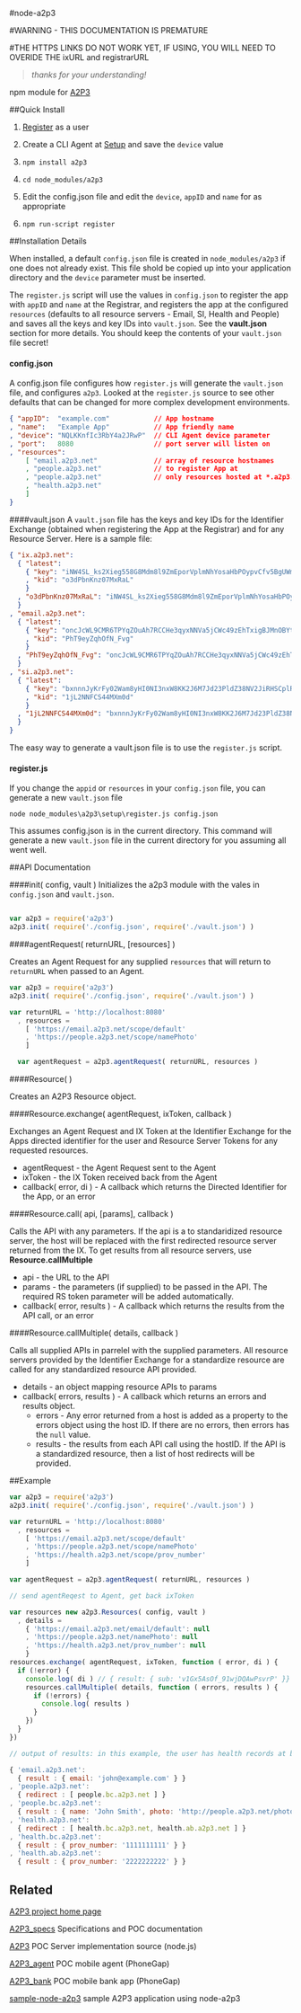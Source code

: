 #node-a2p3

#WARNING - THIS DOCUMENTATION IS PREMATURE

#THE HTTPS LINKS DO NOT WORK YET, IF USING, YOU WILL NEED TO OVERIDE THE ixURL and registrarURL
>*thanks for your understanding!*


npm module for [A2P3](http://a2p3.ca)

##Quick Install


1. [Register](http://setup.a2p3.net) as a user

2. Create a CLI Agent at [Setup](http://setup.a2p3.net) and save the `device` value

3. `npm install a2p3`

4. `cd node_modules/a2p3`

5. Edit the config.json file and edit the `device`, `appID` and `name` for as appropriate

6. `npm run-script register`



##Installation Details

When installed, a default `config.json` file is created in `node_modules/a2p3` if one does not already exist. This file shold be copied up into your application directory and the `device` parameter must be inserted.

The `register.js` script will use the values in `config.json` to register the app with `appID` and `name` at the Registrar, and registers the app at the configured `resources` (defaults to all resource servers - Email, SI, Health and People) and saves all the keys and key IDs into `vault.json`. See the **vault.json** section for more details. You should keep the contents of your `vault.json` file secret!

#### config.json

A config.json file configures how `register.js` will generate the `vault.json` file, and configures `a2p3`. Looked at the `register.js` source to see other defaults that can be changed for more complex development environments.

```json
{ "appID": 	"example.com" 			// App hostname
, "name":	"Example App"			// App friendly name
, "device": "NQLKKnfIc3RbY4a2JRwP"	// CLI Agent device parameter
, "port": 	8080					// port server will listen on
, "resources":
	[ "email.a2p3.net"				// array of resource hostnames
	, "people.a2p3.net"				// to register App at
	, "people.a2p3.net"				// only resources hosted at *.a2p3.net are supported
	, "health.a2p3.net"
	]
}
```

####vault.json
A `vault.json` file has the keys and key IDs for the Identifier Exchange (obtained when registering the App at the Registrar) and for any Resource Server. Here is a sample file:

```json
{ "ix.a2p3.net":
  { "latest":
    { "key": "iNW4SL_ks2Xieg558G8Mdm8l9ZmEporVplmNhYosaHbPOypvCfv5BgUWmJkbn4kyjAHcZbuEUacyJs18iAJ2wQ"
    , "kid": "o3dPbnKnz07MxRaL"
    }
  , "o3dPbnKnz07MxRaL": "iNW4SL_ks2Xieg558G8Mdm8l9ZmEporVplmNhYosaHbPOypvCfv5BgUWmJkbn4kyjAHcZbuEUacyJs18iAJ2wQ"
  }
, "email.a2p3.net":
  { "latest":
    { "key": "oncJcWL9CMR6TPYqZOuAh7RCCHe3qyxNNVa5jCWc49zEhTxigBJMnOBYtKUaufeZwotr7ImB8-alEBiOQwi8Jg"
    , "kid": "PhT9eyZqhOfN_Fvg"
    }
  , "PhT9eyZqhOfN_Fvg": "oncJcWL9CMR6TPYqZOuAh7RCCHe3qyxNNVa5jCWc49zEhTxigBJMnOBYtKUaufeZwotr7ImB8-alEBiOQwi8Jg"
  }
, "si.a2p3.net":
  { "latest":
    { "key": "bxnnnJyKrFy02Wam8yHI0NI3nxW8KK2J6M7Jd23PldZ38NV2JiRHSCplR-WNk7oGHS6-U-AxC-q8bVz3MBMyDQ"
    , "kid": "1jL2NNFCS44MXm0d"
    }
  , "1jL2NNFCS44MXm0d": "bxnnnJyKrFy02Wam8yHI0NI3nxW8KK2J6M7Jd23PldZ38NV2JiRHSCplR-WNk7oGHS6-U-AxC-q8bVz3MBMyDQ"
  }
}
```
The easy way to generate a vault.json file is to use the `register.js` script.


#### register.js
If you change the `appid` or `resources` in your `config.json` file, you can generate a new `vault.json` file

	node node_modules\a2p3\setup\register.js config.json

This assumes config.json is in the current directory.
This command will generate a new `vault.json` file in the current directory for you assuming all went well.




##API Documentation

####init( config, vault )
Initializes the a2p3 module with the vales in `config.json` and `vault.json`.

```javascript

var a2p3 = require('a2p3')
a2p3.init( require('./config.json', require('./vault.json') )

```

####agentRequest( returnURL, [resources] )

Creates an Agent Request for any supplied `resources` that will return to `returnURL` when passed to an Agent.

```javascript
var a2p3 = require('a2p3')
a2p3.init( require('./config.json', require('./vault.json') )

var returnURL = 'http://localhost:8080'
  , resources =
  	[ 'https://email.a2p3.net/scope/default'
    , 'https://people.a2p3.net/scope/namePhoto'
    ]

  var agentRequest = a2p3.agentRequest( returnURL, resources )
```

####Resource( )

Creates an A2P3 Resource object.


####Resource.exchange( agentRequest, ixToken, callback )

Exchanges an Agent Request and IX Token at the Identifier Exchange for the Apps directed identifier for the user and Resource Server Tokens for any requested resources.

- agentRequest - the Agent Request sent to the Agent
- ixToken - the IX Token received back from the Agent
- callback( error, di ) - A callback which returns the Directed Identifier for the App, or an error


####Resource.call( api, [params], callback )

Calls the API with any parameters. If the api is a to standaridized resource server, the host will be replaced with the first redirected resource server returned from the IX. To get results from all resource servers, use **Resource.callMultiple**

- api - the URL to the API
- params - the parameters (if supplied) to be passed in the API. The required RS token parameter will be added automatically.
- callback( error, results ) - A callback which returns the results from the API call, or an error


####Resource.callMultiple( details, callback )

Calls all supplied APIs in parrelel with the supplied parameters. All resource servers provided by the Identifier Exchange for a standardize resource are called for any standardized resource API provided.

- details - an object mapping resource APIs to params
- callback( errors, results ) - A callback which returns an errors and results object.
	- errors - Any error returned from a host is added as a property to the errors object using the host ID. If there are no errors, then errors has the `null` value.
	- results - the results from each API call using the hostID. If the API is a standardized resource, then a list of host redirects will be provided.


##Example

```javascript
var a2p3 = require('a2p3')
a2p3.init( require('./config.json', require('./vault.json') )

var returnURL = 'http://localhost:8080'
  , resources =
    [ 'https://email.a2p3.net/scope/default'
    , 'https://people.a2p3.net/scope/namePhoto'
    , 'https://health.a2p3.net/scope/prov_number'
    ]

var agentRequest = a2p3.agentRequest( returnURL, resources )

// send agentReqest to Agent, get back ixToken

var resources new a2p3.Resources( config, vault )
  , details =
    { 'https://email.a2p3.net/email/default': null
    , 'https://people.a2p3.net/namePhoto': null
    , 'https://health.a2p3.net/prov_number': null
    }
resources.exchange( agentRequest, ixToken, function ( error, di ) {
  if (!error) {
    console.log( di ) // { result: { sub: 'v1Gx5AsOf_91wjDQAwPsvrP' }}
    resources.callMultiple( details, function ( errors, results ) {
      if (!errors) {
        console.log( results )
      }
    })
  }
})

// output of results: in this example, the user has health records at both BC and Alberta

{ 'email.a2p3.net':
  { result : { email: 'john@example.com' } }
, 'people.a2p3.net':
  { redirect : [ people.bc.a2p3.net ] }
, 'people.bc.a2p3.net':
  { result : { name: 'John Smith', photo: 'http://people.a2p3.net/photos/h5db2lkxHw7lks.jpeg' } }
, 'health.a2p3.net':
  { redirect : [ health.bc.a2p3.net, health.ab.a2p3.net ] }
, 'health.bc.a2p3.net':
  { result : { prov_number: '1111111111' } }
, 'health.ab.a2p3.net':
  { result : { prov_number: '2222222222' } }

```


## Related

[A2P3 project home page](http://www.a2p3.net)

[A2P3_specs](https://github.com/dickhardt/A2P3_specs) Specifications and POC documentation

[A2P3](https://github.com/dickhardt/A2P3) POC Server implementation source (node.js)

[A2P3_agent](https://github.com/dickhardt/A2P3_agent) POC mobile agent (PhoneGap)

[A2P3_bank](https://github.com/dickhardt/A2P3_bank) POC mobile bank app (PhoneGap)

[sample-node-a2p3](https://github.com/dickhardt/sample-node-a2p3) sample A2P3 application using node-a2p3
